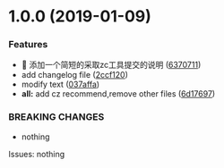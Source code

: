 # 1.0.0 (2019-01-09)


### Features

* 🎸 添加一个简短的采取zc工具提交的说明 ([6370711](https://github.com/lml2014/Demo/commit/6370711))
* add changelog file ([2ccf120](https://github.com/lml2014/Demo/commit/2ccf120))
* modify text ([037affa](https://github.com/lml2014/Demo/commit/037affa))
* **all:** add cz recommend,remove other files ([6d17697](https://github.com/lml2014/Demo/commit/6d17697))


### BREAKING CHANGES

* nothing

Issues: nothing



